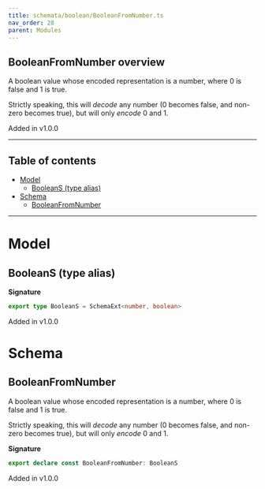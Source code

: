 ```yaml
---
title: schemata/boolean/BooleanFromNumber.ts
nav_order: 28
parent: Modules
---
```


## BooleanFromNumber overview

A boolean value whose encoded representation is a number, where 0 is false and 1 is true.

Strictly speaking, this will _decode_ any number (0 becomes false, and non-zero becomes
true), but will only _encode_ 0 and 1.

Added in v1.0.0

---

<h2 class="text-delta">Table of contents</h2>

- [Model](#model)
  - [BooleanS (type alias)](#booleans-type-alias)
- [Schema](#schema)
  - [BooleanFromNumber](#booleanfromnumber)

---

# Model

## BooleanS (type alias)

**Signature**

```ts
export type BooleanS = SchemaExt<number, boolean>
```

Added in v1.0.0

# Schema

## BooleanFromNumber

A boolean value whose encoded representation is a number, where 0 is false and 1 is true.

Strictly speaking, this will _decode_ any number (0 becomes false, and non-zero becomes
true), but will only _encode_ 0 and 1.

**Signature**

```ts
export declare const BooleanFromNumber: BooleanS
```

Added in v1.0.0
